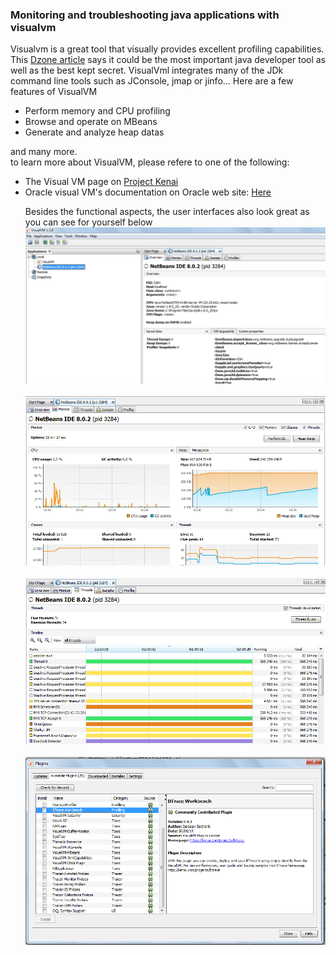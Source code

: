 <h3>Monitoring and troubleshooting java applications with visualvm</h3>
<p>
Visualvm is a great tool that visually provides excellent profiling capabilities. This <a href="https://dzone.com/articles/best-kept-secret-jdk-visualvm">Dzone article</a>
says it could be the most important java developer tool as well as the best kept secret.
VisualVml integrates many of the JDk command line tools such as JConsole, jmap or jinfo... Here are a few features of VisualVM<br/>
<ul>
   <li> Perform  memory and CPU profiling</li>
   <li> Browse and operate on MBeans</li>
   <li> Generate and analyze heap datas</li>
</ul>

and many more.<br/>
to learn more about VisualVM, please refere to one of the following:<br/>
<ul>
<li> The Visual VM page on <a href="https://visualvm.java.net/">Project Kenai</a></li>
<li> Oracle visual VM's documentation on Oracle web site: <a href="http://docs.oracle.com/javase/6/docs/technotes/guides/visualvm/">Here</a></li>


Besides the functional aspects, the user interfaces also look great as you can see for yourself below
<br/>
<img src="https://github.com/alainlompo/code-perfect/blob/master/monitoring/resources/visualvm/visual_vm_001.png" alt="Visual VM IHM" />
<br/><br/>
<img src="https://github.com/alainlompo/code-perfect/blob/master/monitoring/resources/visualvm/visual_vm_002.png" alt="Visual VM IHM" />
<br/><br/>
<img src="https://github.com/alainlompo/code-perfect/blob/master/monitoring/resources/visualvm/visual_vm_003.png" alt="Visual VM IHM" />
<br/><br/>
<img src="https://github.com/alainlompo/code-perfect/blob/master/monitoring/resources/visualvm/visual_vm_004.png" alt="Visual VM IHM" /><br/>

</p>
